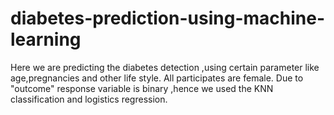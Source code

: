 # diabetes-prediction-using-machine-learning

Here we are predicting the diabetes detection ,using certain parameter like age,pregnancies and other life style.
All participates are female.
Due to "outcome" response variable is binary ,hence we used the KNN classification and logistics regression.
